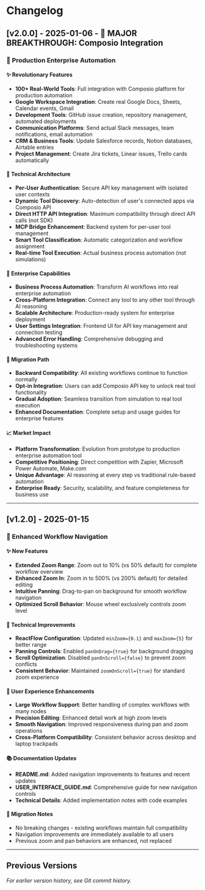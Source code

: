 # Changelog

## [v2.0.0] - 2025-01-06 - 🌟 MAJOR BREAKTHROUGH: Composio Integration

### 🚀 Production Enterprise Automation

#### ✨ Revolutionary Features
- **100+ Real-World Tools**: Full integration with Composio platform for production automation
- **Google Workspace Integration**: Create real Google Docs, Sheets, Calendar events, Gmail
- **Development Tools**: GitHub issue creation, repository management, automated deployments
- **Communication Platforms**: Send actual Slack messages, team notifications, email automation
- **CRM & Business Tools**: Update Salesforce records, Notion databases, Airtable entries
- **Project Management**: Create Jira tickets, Linear issues, Trello cards automatically

#### 🔧 Technical Architecture
- **Per-User Authentication**: Secure API key management with isolated user contexts
- **Dynamic Tool Discovery**: Auto-detection of user's connected apps via Composio API
- **Direct HTTP API Integration**: Maximum compatibility through direct API calls (not SDK)
- **MCP Bridge Enhancement**: Backend system for per-user tool management
- **Smart Tool Classification**: Automatic categorization and workflow assignment
- **Real-time Tool Execution**: Actual business process automation (not simulations)

#### 🎯 Enterprise Capabilities
- **Business Process Automation**: Transform AI workflows into real enterprise automation
- **Cross-Platform Integration**: Connect any tool to any other tool through AI reasoning
- **Scalable Architecture**: Production-ready system for enterprise deployment
- **User Settings Integration**: Frontend UI for API key management and connection testing
- **Advanced Error Handling**: Comprehensive debugging and troubleshooting systems

#### 🔄 Migration Path
- **Backward Compatibility**: All existing workflows continue to function normally
- **Opt-in Integration**: Users can add Composio API key to unlock real tool functionality
- **Gradual Adoption**: Seamless transition from simulation to real tool execution
- **Enhanced Documentation**: Complete setup and usage guides for enterprise features

#### 📈 Market Impact
- **Platform Transformation**: Evolution from prototype to production enterprise automation tool
- **Competitive Positioning**: Direct competition with Zapier, Microsoft Power Automate, Make.com
- **Unique Advantage**: AI reasoning at every step vs traditional rule-based automation
- **Enterprise Ready**: Security, scalability, and feature completeness for business use

---

## [v1.2.0] - 2025-01-15

### 🎨 Enhanced Workflow Navigation

#### ✨ New Features
- **Extended Zoom Range**: Zoom out to 10% (vs 50% default) for complete workflow overview
- **Enhanced Zoom In**: Zoom in to 500% (vs 200% default) for detailed editing
- **Intuitive Panning**: Drag-to-pan on background for smooth workflow navigation
- **Optimized Scroll Behavior**: Mouse wheel exclusively controls zoom level

#### 🔧 Technical Improvements
- **ReactFlow Configuration**: Updated `minZoom={0.1}` and `maxZoom={5}` for better range
- **Panning Controls**: Enabled `panOnDrag={true}` for background dragging
- **Scroll Optimization**: Disabled `panOnScroll={false}` to prevent zoom conflicts
- **Consistent Behavior**: Maintained `zoomOnScroll={true}` for standard zoom experience

#### 🎯 User Experience Enhancements
- **Large Workflow Support**: Better handling of complex workflows with many nodes
- **Precision Editing**: Enhanced detail work at high zoom levels
- **Smooth Navigation**: Improved responsiveness during pan and zoom operations
- **Cross-Platform Compatibility**: Consistent behavior across desktop and laptop trackpads

#### 📚 Documentation Updates
- **README.md**: Added navigation improvements to features and recent updates
- **USER_INTERFACE_GUIDE.md**: Comprehensive guide for new navigation controls
- **Technical Details**: Added implementation notes with code examples

#### 🔄 Migration Notes
- No breaking changes - existing workflows maintain full compatibility
- Navigation improvements are immediately available to all users
- Previous zoom and pan behaviors are enhanced, not replaced

---

## Previous Versions

*For earlier version history, see Git commit history.* 